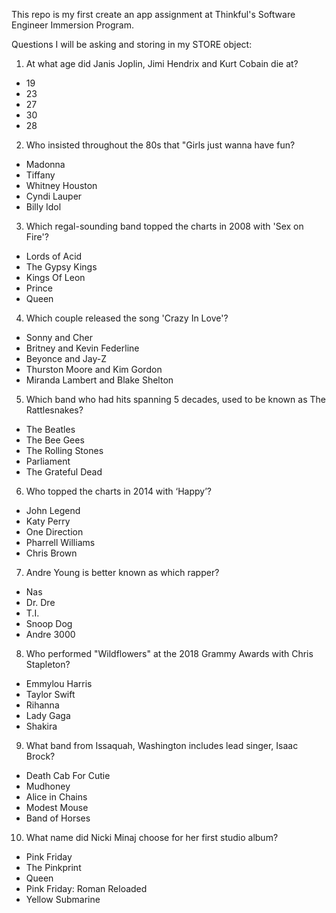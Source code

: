 This repo is my first create an app assignment at Thinkful's Software Engineer Immersion Program.

Questions I will be asking and storing in my STORE object:

1. At what age did Janis Joplin, Jimi Hendrix and Kurt Cobain die at?  
- 19  
- 23
- 27
- 30
- 28  

2. Who insisted throughout the 80s that "Girls just wanna have fun?  
- Madonna  
- Tiffany  
- Whitney Houston
- Cyndi Lauper
- Billy Idol

3. Which regal-sounding band topped the charts in 2008 with 'Sex on Fire'?
- Lords of Acid
- The Gypsy Kings
- Kings Of Leon
- Prince
- Queen

4. Which couple released the song 'Crazy In Love'?
- Sonny and Cher
- Britney and Kevin Federline  
- Beyonce and Jay-Z
- Thurston Moore and Kim Gordon
- Miranda Lambert and Blake Shelton

5. Which band who had hits spanning 5 decades, used to be known as The Rattlesnakes?
- The Beatles
- The Bee Gees
- The Rolling Stones
- Parliament
- The Grateful Dead

6. Who topped the charts in 2014 with ‘Happy’?
- John Legend
- Katy Perry
- One Direction
- Pharrell Williams
- Chris Brown

7. Andre Young is better known as which rapper?
- Nas
- Dr. Dre
- T.I.
- Snoop Dog
- Andre 3000

8. Who performed "Wildflowers" at the 2018 Grammy Awards with Chris Stapleton?
- Emmylou Harris
- Taylor Swift
- Rihanna
- Lady Gaga
- Shakira

9. What band from Issaquah, Washington includes lead singer, Isaac Brock?
- Death Cab For Cutie
- Mudhoney
- Alice in Chains
- Modest Mouse
- Band of Horses

10. What name did Nicki Minaj choose for her first studio album?
- Pink Friday
- The Pinkprint
- Queen
- Pink Friday: Roman Reloaded
- Yellow Submarine